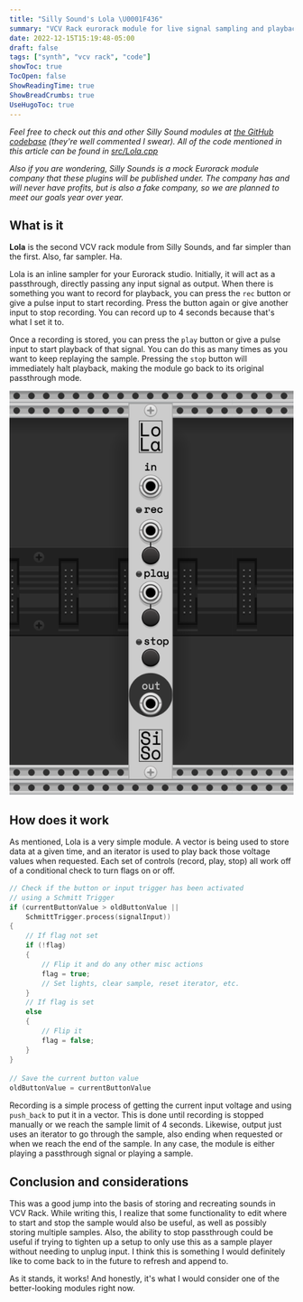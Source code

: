 ```yaml
---
title: "Silly Sound's Lola \U0001F436"
summary: "VCV Rack eurorack module for live signal sampling and playback"
date: 2022-12-15T15:19:48-05:00
draft: false
tags: ["synth", "vcv rack", "code"]
showToc: true
TocOpen: false
ShowReadingTime: true
ShowBreadCrumbs: true
UseHugoToc: true
---
```


*Feel free to check out this and other Silly Sound modules at [the GitHub codebase](https://github.com/loparcog/SillySounds) (they're well commented I swear). All of the code mentioned in this article can be found in [src/Lola.cpp](https://github.com/loparcog/SillySounds/blob/master/src/Lola.cpp)*

*Also if you are wondering, Silly Sounds is a mock Eurorack module company that these plugins will be published under. The company has and will never have profits, but is also a fake company, so we are planned to meet our goals year over year.*

## What is it

**Lola** is the second VCV rack module from Silly Sounds, and far simpler than the first. Also, far sampler. Ha.

Lola is an inline sampler for your Eurorack studio. Initially, it will act as a passthrough, directly passing any input signal as output. When there is something you want to record for playback, you can press the `rec` button or give a pulse input to start recording. Press the button again or give another input to stop recording. You can record up to 4 seconds because that's what I set it to.

Once a recording is stored, you can press the `play` button or give a pulse input to start playback of that signal. You can do this as many times as you want to keep replaying the sample. Pressing the `stop` button will immediately halt playback, making the module go back to its original passthrough mode.

![Lola module in VCV Rack](/img/lola.png "Lola module in VCV Rack. Bask.")

## How does it work

As mentioned, Lola is a very simple module. A vector is being used to store data at a given time, and an iterator is used to play back those voltage values when requested. Each set of controls (record, play, stop) all work off of a conditional check to turn flags on or off.

```cpp
// Check if the button or input trigger has been activated
// using a Schmitt Trigger
if (currentButtonValue > oldButtonValue ||
    SchmittTrigger.process(signalInput))
{
    // If flag not set
    if (!flag)
    {
        // Flip it and do any other misc actions
        flag = true;
        // Set lights, clear sample, reset iterator, etc.
    }
    // If flag is set
    else
    {
        // Flip it
        flag = false;
    }
}

// Save the current button value
oldButtonValue = currentButtonValue
```

Recording is a simple process of getting the current input voltage and using `push_back` to put it in a vector. This is done until recording is stopped manually or we reach the sample limit of 4 seconds. Likewise, output just uses an iterator to go through the sample, also ending when requested or when we reach the end of the sample. In any case, the module is either playing a passthrough signal or playing a sample.

## Conclusion and considerations

This was a good jump into the basis of storing and recreating sounds in VCV Rack. While writing this, I realize that some functionality to edit where to start and stop the sample would also be useful, as well as possibly storing multiple samples. Also, the ability to stop passthrough could be useful if trying to tighten up a setup to only use this as a sample player without needing to unplug input. I think this is something I would definitely like to come back to in the future to refresh and append to.

As it stands, it works! And honestly, it's what I would consider one of the better-looking modules right now.